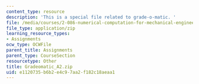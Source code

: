 ```yaml
---
content_type: resource
description: 'This is a special file related to grade-o-matic. '
file: /media/courses/2-086-numerical-computation-for-mechanical-engineers-spring-2013/e1120735b6b2e4c97aa2f182c18aeaa1_Gradeomatic_A2.zip
file_type: application/zip
learning_resource_types:
- Assignments
ocw_type: OCWFile
parent_title: Assignments
parent_type: CourseSection
resourcetype: Other
title: Gradeomatic_A2.zip
uid: e1120735-b6b2-e4c9-7aa2-f182c18aeaa1
---
```

